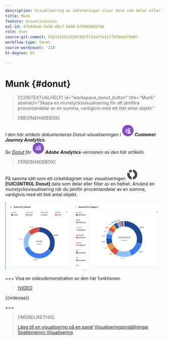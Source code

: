 ```yaml
---
description: Visualisering av omformningar visar data som delar eller filter av en helhet.
title: Munk
feature: Visualizations
exl-id: 97b846a6-3a38-48c7-b686-b792bb882fdb
role: User
source-git-commit: 55b312552d32070875714a77e1177bf0da5f9d87
workflow-type: tm+mt
source-wordcount: '118'
ht-degree: 0%

---
```


# Munk {#donut}

<!-- markdownlint-disable MD034 -->

>[!CONTEXTUALHELP]
>id="workspace_donut_button"
>title="Munk"
>abstract="Skapa en munstycksvisualisering för att jämföra procentandelar av en summa, vanligtvis med ett litet antal objekt."

<!-- markdownlint-enable MD034 -->


>[!BEGINSHADEBOX]

_I den här artikeln dokumenteras Donut-visualiseringen i_ ![CustomerJourneyAnalytics](/help/assets/icons/CustomerJourneyAnalytics.svg) _**Customer Journey Analytics**._<br/>_Se [Donut](https://experienceleague.adobe.com/en/docs/analytics/analyze/analysis-workspace/visualizations/donut) för_ ![AdobeAnalytics](/help/assets/icons/AdobeAnalytics.svg) _**Adobe Analytics**-versionen av den här artikeln._

>[!ENDSHADEBOX]


På samma sätt som ett cirkeldiagram visar visualiseringen ![GraphDonut](/help/assets/icons/GraphDonut.svg) **[!UICONTROL Donut]** data som delar eller filter av en helhet. Använd en munstycksvisualisering när du jämför procentandelar av en summa, vanligtvis med ett litet antal objekt.

![Ett ringdiagram som visar data som delar eller filter av en helhet.](assets/donut.png)

+++ Visa en videodemonstration av den här funktionen.

>[!VIDEO](https://video.tv.adobe.com/v/23989/?quality=12)

{{videoaa}}

+++

>[!MORELIKETHIS]
>
>[Lägg till en visualisering på en panel](/help/analysis-workspace/visualizations/freeform-analysis-visualizations.md#add-visualizations-to-a-panel)
>[Visualiseringsinställningar](/help/analysis-workspace/visualizations/freeform-analysis-visualizations.md#settings)
>[Snabbmenyn Visualisering ](/help/analysis-workspace/visualizations/freeform-analysis-visualizations.md#context-menu)
>

